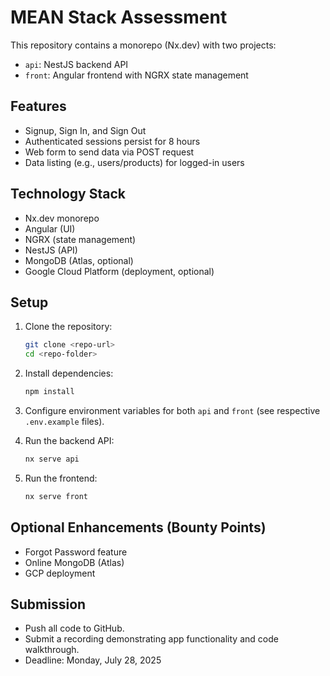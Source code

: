 # MEAN Stack Assessment

This repository contains a monorepo (Nx.dev) with two projects:
- `api`: NestJS backend API
- `front`: Angular frontend with NGRX state management

## Features

- Signup, Sign In, and Sign Out
- Authenticated sessions persist for 8 hours
- Web form to send data via POST request
- Data listing (e.g., users/products) for logged-in users

## Technology Stack

- Nx.dev monorepo
- Angular (UI)
- NGRX (state management)
- NestJS (API)
- MongoDB (Atlas, optional)
- Google Cloud Platform (deployment, optional)

## Setup

1. Clone the repository:
   ```bash
   git clone <repo-url>
   cd <repo-folder>
   ```

2. Install dependencies:
   ```bash
   npm install
   ```

3. Configure environment variables for both `api` and `front` (see respective `.env.example` files).

4. Run the backend API:
   ```bash
   nx serve api
   ```

5. Run the frontend:
   ```bash
   nx serve front
   ```

## Optional Enhancements (Bounty Points)

- Forgot Password feature
- Online MongoDB (Atlas)
- GCP deployment

## Submission

- Push all code to GitHub.
- Submit a recording demonstrating app functionality and code walkthrough.
- Deadline: Monday, July 28, 2025
